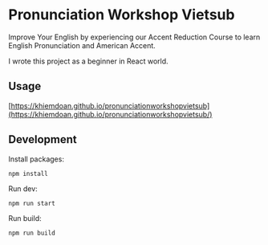 # Pronunciation Workshop Vietsub

Improve Your English by experiencing our Accent Reduction Course to learn English Pronunciation and American Accent.

I wrote this project as a beginner in React world.

## Usage
[https://khiemdoan.github.io/pronunciationworkshopvietsub](https://khiemdoan.github.io/pronunciationworkshopvietsub/)

## Development

Install packages:

```
npm install
```

Run dev:

```
npm run start
```

Run build:

```
npm run build
```